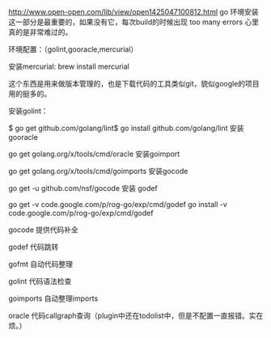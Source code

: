 http://www.open-open.com/lib/view/open1425047100812.html
go 环境安装
这一部分是最重要的，如果没有它，每次build的时候出现 too many errors 心里真的是非常难过的。

环境配置：（golint,gooracle,mercurial）

安装mercurial: brew install mercurial

这个东西是用来做版本管理的，也是下载代码的工具类似git，貌似google的项目用的挺多的。

安装golint：


$ go get github.com/golang/lint$
go install github.com/golang/lint
安装gooracle


go get golang.org/x/tools/cmd/oracle
安装goimport


go get golang.org/x/tools/cmd/goimports
安装gocode


go get -u github.com/nsf/gocode
安装 godef


go get -v code.google.com/p/rog-go/exp/cmd/godef
go install -v code.google.com/p/rog-go/exp/cmd/godef


gocode 提供代码补全

godef 代码跳转

gofmt 自动代码整理

golint 代码语法检查

goimports 自动整理imports

oracle 代码callgraph查询（plugin中还在todolist中，但是不配置一直报错。实在烦。）
